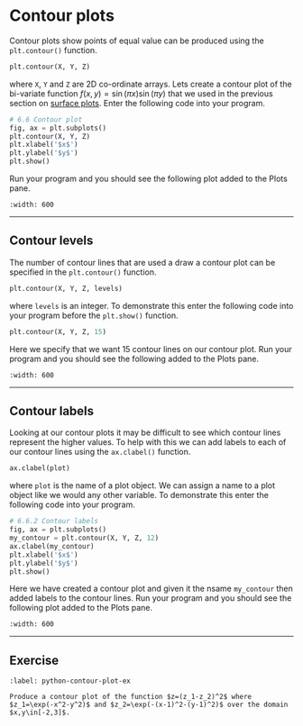 # Contour plots

Contour plots show points of equal value can be produced using the `plt.contour()` function.

```python
plt.contour(X, Y, Z)
```

where `X`, `Y` and `Z` are 2D co-ordinate arrays. Lets create a contour plot of the bi-variate function $f(x, y) = \sin(\pi x)\sin(\pi y)$ that we used in the previous section on [surface plots](surface-plots-section). Enter the following code into your program.

```python
# 6.6 Contour plot
fig, ax = plt.subplots()
plt.contour(X, Y, Z)
plt.xlabel('$x$')
plt.ylabel('$y$')
plt.show()
```

Run your program and you should see the following plot added to the Plots pane.

```{figure} ../_images/6_Contour_plot_1.png
:width: 600
```

---

## Contour levels

The number of contour lines that are used a draw a contour plot can be specified in the `plt.contour()` function.

```python
plt.contour(X, Y, Z, levels)
```

where `levels` is an integer. To demonstrate this enter the following code into your program before the `plt.show()` function.

```python
plt.contour(X, Y, Z, 15)
```

Here we specify that we want 15 contour lines on our contour plot. Run your program and you should see the following added to the Plots pane.

```{figure} ../_images/6_Contour_plot_2.png
:width: 600
```

---

## Contour labels

Looking at our contour plots it may be difficult to see which contour lines represent the higher values. To help with this we can add labels to each of our contour lines using the `ax.clabel()` function.

```python
ax.clabel(plot)
```

where `plot` is the name of a plot object. We can assign a name to a plot object like we would any other variable. To demonstrate this enter the following code into your program.

```python
# 6.6.2 Contour labels
fig, ax = plt.subplots()
my_contour = plt.contour(X, Y, Z, 12)
ax.clabel(my_contour)
plt.xlabel('$x$')
plt.ylabel('$y$')
plt.show()
```

Here we have created a contour plot and given it the nsame `my_contour` then added labels to the contour lines. Run your program and you should see the following plot added to the Plots pane.

```{figure} ../_images/6_Contour_plot_3.png
:width: 600
```

---

## Exercise

```{exercise}
:label: python-contour-plot-ex

Produce a contour plot of the function $z=(z_1-z_2)^2$ where $z_1=\exp(-x^2-y^2)$ and $z_2=\exp(-(x-1)^2-(y-1)^2)$ over the domain $x,y\in[-2,3]$. 
```
